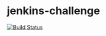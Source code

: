 # jenkins-challenge

[![Build Status](http://ec2-16-16-130-173.eu-north-1.compute.amazonaws.com/buildStatus/icon?job=challenge-jenkins-to-github)](http://ec2-16-16-130-173.eu-north-1.compute.amazonaws.com/job/challenge-jenkins-to-github/)
